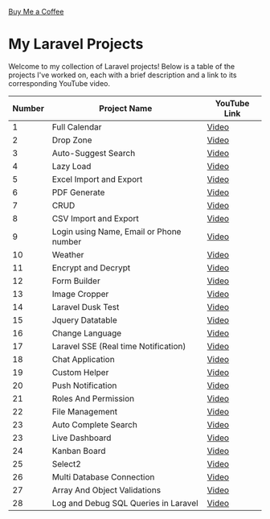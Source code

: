 [Buy Me a Coffee](buymeacoffee.com/eraufi)
# My Laravel Projects

Welcome to my collection of Laravel projects! Below is a table of the projects I've worked on, each with a brief description and a link to its corresponding YouTube video.

| Number | Project Name                            | YouTube Link                          |
|--------|-----------------------------------------|---------------------------------------|
| 1      | Full Calendar                           | [Video](https://youtu.be/KzZR9A7Xk14) |
| 2      | Drop Zone                               | [Video](https://youtu.be/SdwA3YKW35g) |
| 3      | Auto-Suggest Search                     | [Video](https://youtu.be/7nvN0q77P-k) |
| 4      | Lazy Load                               | [Video](https://youtu.be/5eG3PIriMgU) |
| 5      | Excel Import and Export                 | [Video](https://youtu.be/BKPkN7XEwxA) |
| 6      | PDF Generate                            | [Video](https://youtu.be/my9XgQHQoKM) |
| 7      | CRUD                                    | [Video](https://youtu.be/gVP0EIS5j5A) |
| 8      | CSV Import and Export                   | [Video](https://youtu.be/6tEsCSatPXE) |
| 9      | Login using Name, Email or Phone number | [Video](https://youtu.be/ktTK2LZcyk4) |
| 10     | Weather                                 | [Video](https://youtu.be/Hyw8w65Ru5U) |
| 11     | Encrypt and Decrypt                     | [Video](https://youtu.be/E40z1dDL0YY) |
| 12     | Form Builder                            | [Video](https://youtu.be/VXFSe-D5SCA) |
| 13     | Image Cropper                           | [Video](https://youtu.be/zT3somYJGAE) |
| 14     | Laravel Dusk Test                       | [Video](https://youtu.be/wNQxHo7Xj6M) |
| 15     | Jquery Datatable                        | [Video](https://youtu.be/RRS7zW2SwIg) |
| 16     | Change Language                         | [Video](https://youtu.be/ZrabCjtIaCg) |
| 17     | Laravel SSE (Real time Notification)    | [Video](https://youtu.be/A7I8r3Fhrww) |
| 18     | Chat Application                        | [Video](https://youtu.be/Dcnud0U5-6E) |
| 19     | Custom Helper                           | [Video](https://youtu.be/5F_gRvkCoNM) |
| 20     | Push Notification                       | [Video](https://youtu.be/AOLigc0T5tc) |
| 21     | Roles And Permission                    | [Video](https://youtu.be/EiZPls4UcH4) |
| 22     | File Management                         | [Video](https://youtu.be/tt4HOOQ-rCc) |
| 23     | Auto Complete Search                    | [Video](https://youtu.be/s362UfaMKtg) |
| 23     | Live Dashboard                          | [Video](https://youtu.be/QPD3CRqSpPM) |
| 24     | Kanban Board                            | [Video](https://youtu.be/VLsnsLz4iwU) |
| 25     | Select2                                 | [Video](https://youtu.be/fXdbiTIcXpw) |
| 26     | Multi Database Connection               | [Video](https://youtu.be/kj-SjBFcxl4) |
| 27     | Array And Object Validations            | [Video](https://youtu.be/1B66fjZvGEE) |
| 28     | Log and Debug SQL Queries in Laravel    | [Video](https://youtu.be/9dDLp7uISjU) |
